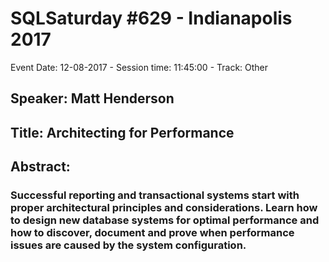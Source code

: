 # SQLSaturday #629 - Indianapolis 2017
Event Date: 12-08-2017 - Session time: 11:45:00 - Track: Other
## Speaker: Matt Henderson
## Title: Architecting for Performance
## Abstract:
### Successful reporting and transactional systems start with proper architectural principles and considerations. Learn how to design new database systems for optimal performance and how to discover, document and prove when performance issues are caused by the system configuration.
